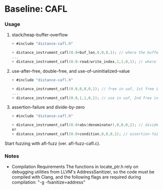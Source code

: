 # Baseline: CAFL

### Usage

1. stack/heap-buffer-overflow

   ```c
   + #include "distance-cafl.h"
   
   + distance_instrument_cafl(0.0+buf_len,0,0,0,1); // where the buffer was allocated
   ...
   + distance_instrument_cafl(0.0-read/write_index,1,1,0,1); // where the bof occurred
   ```

2. use-after-free, double-free, and use-of-uninitialized-value

   ```c
   + #include "distance-cafl.h"
   
   + distance_instrument_cafl(0.0,0,0,0,1); // free in uaf, 1st free in df, use in ubi
   ...
   + distance_instrument_cafl(0.0,1,1,0,1); // use in uaf, 2nd free in df, initialize in ubi
   ```

3. assertion-failure and divide-by-zero

   ```c
   + #include "distance-cafl.h"
   
   + distance_instrument_cafl(0.0+abs(denominator),0,0,0,1); // divide-by-zero
   or
   + distance_instrument_cafl(0.0+condition,0,0,0,1); // assertion-failure
   ```

   

Start fuzzing with afl-fuzz (ver. afl-fuzz-cafl.c).


### Notes
- Compilation Requirements
   The functions in locate_ptr.h rely on debugging utilities from LLVM's AddressSanitizer, so the code must be compiled with Clang, and the following flags are required during compilation:
   "-g -fsanitize=address"
